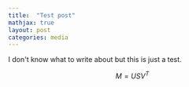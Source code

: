 ```yaml
---
title:  "Test post"
mathjax: true
layout: post
categories: media
---
```


I don't know what to write about but this is just a test.

$$ M = USV^T$$